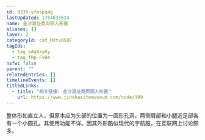 ```yaml
---
id: 0339-yfmspq4g
lastUpdated: 1754633624
name: 金沙遗址商周铜人形器
aliases: []
layer: 2
categoryId: cat_MXtv05QF
tagIds:
  - tag_eAgXxyKy
  - tag_fRp-FvBe
nsfw: false
parent: ""
relatedEntries: []
timelineEvents: []
titledLinks:
  - title: "相关链接: 金沙遗址商周铜人形器"
    url: https://www.jinshasitemuseum.com/node/199
---
```


整体形如直立人，但原本应为头部的位置为一圆形孔洞。两侧肩部和小腿近足部各有一个小圆孔。其使用功能不详。因其外形酷似现代的宇航服，在互联网上讨论颇多。
